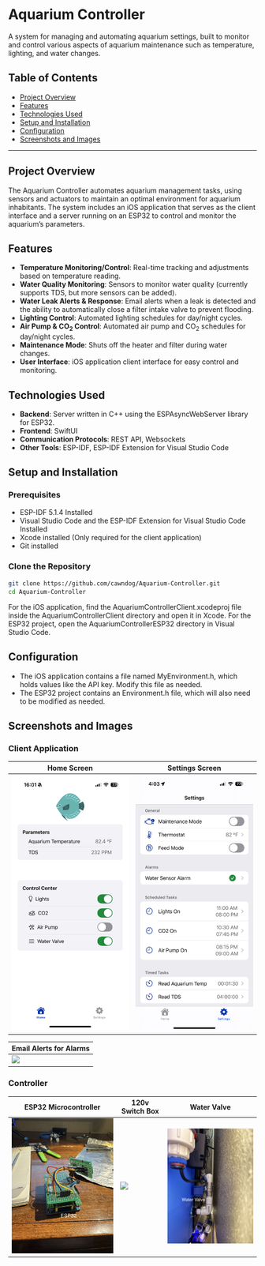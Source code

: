 # Aquarium Controller

A system for managing and automating aquarium settings, built to monitor and control various aspects of aquarium maintenance such as temperature, lighting, and water changes. 

## Table of Contents
- [Project Overview](#project-overview)
- [Features](#features)
- [Technologies Used](#technologies-used)
- [Setup and Installation](#setup-and-installation)
- [Configuration](#configuration)
- [Screenshots and Images](#screenshots-and-images)

---

## Project Overview
The Aquarium Controller automates aquarium management tasks, using sensors and actuators to maintain an optimal environment for aquarium inhabitants. The system includes an iOS application that serves as the client interface and a server running on an ESP32 to control and monitor the aquarium’s parameters.

## Features
- **Temperature Monitoring/Control**: Real-time tracking and adjustments based on temperature reading.
- **Water Quality Monitoring**: Sensors to monitor water quality (currently supports TDS, but more sensors can be added).
- **Water Leak Alerts & Response**: Email alerts when a leak is detected and the ability to automatically close a filter intake valve to prevent flooding.
- **Lighting Control**: Automated lighting schedules for day/night cycles.
- **Air Pump & CO<sub>2</sub> Control**: Automated air pump and CO<sub>2</sub> schedules for day/night cycles.
- **Maintenance Mode**: Shuts off the heater and filter during water changes.
- **User Interface**: iOS application client interface for easy control and monitoring.


## Technologies Used
- **Backend**: Server written in C++ using the ESPAsyncWebServer library for ESP32.
- **Frontend**: SwiftUI
- **Communication Protocols**: REST API, Websockets
- **Other Tools**: ESP-IDF, ESP-IDF Extension for Visual Studio Code

## Setup and Installation
### Prerequisites
- ESP-IDF 5.1.4 Installed
- Visual Studio Code and the ESP-IDF Extension for Visual Studio Code Installed
- Xcode installed (Only required for the client application)
- Git installed

### Clone the Repository
```bash
git clone https://github.com/cawndog/Aquarium-Controller.git
cd Aquarium-Controller
```
For the iOS application, find the AquariumControllerClient.xcodeproj file inside the AquariumControllerClient directory and open it in Xcode.
For the ESP32 project, open the AquariumControllerESP32 directory in Visual Studio Code.
## Configuration
- The iOS application contains a file named MyEnvironment.h, which holds values like the API key. Modify this file as needed.
- The ESP32 project contains an Environment.h file, which will also need to be modified as needed.

## Screenshots and Images
### Client Application
<div align="center">

| Home Screen                | Settings Screen            |
|----------------------------|----------------------------|
| <img src="https://github.com/cawndog/Aquarium-Controller/blob/main/AqController%20Images/iOS%20App/Home.PNG" width="300"/> | <img src="https://github.com/cawndog/Aquarium-Controller/blob/main/AqController%20Images/iOS%20App/Settings.PNG" width="300"/> |

</div>
<div align="center">

| Email Alerts for Alarms    |
|----------------------------|
| <img src="https://github.com/cawndog/Aquarium-Controller/blob/main/AqController%20Images/iOS%20App/Email_Alerts_for_Alarms.gif" width="400"/> |

</div>

### Controller
<div align="center">

| ESP32 Microcontroller      | 120v Switch Box            | Water Valve                |
|----------------------------|----------------------------|----------------------------|
| <img src="https://github.com/cawndog/Aquarium-Controller/blob/main/AqController%20Images/Controller/Controller%20Box%20Internal.jpeg" width="300"/> | <img src="https://github.com/cawndog/Aquarium-Controller/blob/main/AqController%20Images/Controller/Switch%20Box%20Internal.jpeg" width="300"/> | <img src="https://github.com/cawndog/Aquarium-Controller/blob/main/AqController%20Images/Controller/Water%20Valve.jpg" width="300"/> |

</div>




